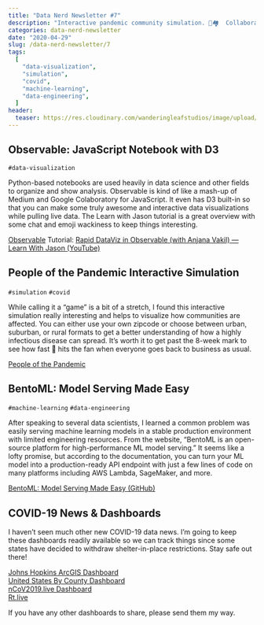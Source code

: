 ```yaml
---
title: "Data Nerd Newsletter #7"
description: "Interactive pandemic community simulation. 🦠🏘  Collaborative data visualization with JavaScript and D3. ✨ And more!"
categories: data-nerd-newsletter
date: "2020-04-29"
slug: /data-nerd-newsletter/7
tags:
  [
    "data-visualization",
    "simulation",
    "covid",
    "machine-learning",
    "data-engineering",
  ]
header:
  teaser: https://res.cloudinary.com/wanderingleafstudios/image/upload/v1587682706/chrisjmears.com/data-nerd-newsletter-og.jpg
---
```


## Observable: JavaScript Notebook with D3

`#data-visualization`

Python-based notebooks are used heavily in data science and other fields to organize and show analysis. Observable is kind of like a mash-up of Medium and Google Colaboratory for JavaScript. It even has D3 built-in so that you can make some truly awesome and interactive data visualizations while pulling live data. The Learn with Jason tutorial is a great overview with some chat and emoji wackiness to keep things interesting.

[Observable](https://observablehq.com/)
Tutorial: [Rapid DataViz in Observable (with Anjana Vakil) — Learn With Jason (YouTube)](https://www.youtube.com/watch?v=oMuWgki-vKQ)

## People of the Pandemic Interactive Simulation

`#simulation` `#covid`

While calling it a “game” is a bit of a stretch, I found this interactive simulation really interesting and helps to visualize how communities are affected. You can either use your own zipcode or choose between urban, suburban, or rural formats to get a better understanding of how a highly infectious disease can spread. It’s worth it to get past the 8-week mark to see how fast 💩 hits the fan when everyone goes back to business as usual.

[People of the Pandemic](https://peopleofthepandemicgame.com/)

## BentoML: Model Serving Made Easy

`#machine-learning` `#data-engineering`

After speaking to several data scientists, I learned a common problem was easily serving machine learning models in a stable production environment with limited engineering resources. From the website, “BentoML is an open-source platform for high-performance ML model serving.” It seems like a lofty promise, but according to the documentation, you can turn your ML model into a production-ready API endpoint with just a few lines of code on many platforms including AWS Lambda, SageMaker, and more.

[BentoML: Model Serving Made Easy (GitHub)](https://github.com/bentoml/BentoML)

## COVID-19 News & Dashboards

I haven’t seen much other new COVID-19 data news. I’m going to keep these dashboards readily available so we can track things since some states have decided to withdraw shelter-in-place restrictions. Stay safe out there!

[Johns Hopkins ArcGIS Dashboard](https://www.arcgis.com/apps/opsdashboard/index.html#/bda7594740fd40299423467b48e9ecf6)<br>
[United States By County Dashboard](https://app.powerbi.com/view?r=eyJrIjoiMDkzZjQwNDMtZmI1Zi00YmVkLWExMTMtNDRjMjcwNWQ5ZGExIiwidCI6IjE1MjgxOGIxLTdmMTUtNDM3YS1hYzBiLTkyNDQwNzgwMzQ0ZCIsImMiOjN9&fbclid=IwAR0sB3j-SvuYu8dxdwSMX8Pp20m3eSBO7a5v6C1e6W6WgRrWn3-TwWz9IuA)<br>
[nCoV2019.live Dashboard](https://ncov2019.live)<br>
[Rt.live](https://rt.live)

If you have any other dashboards to share, please send them my way.
